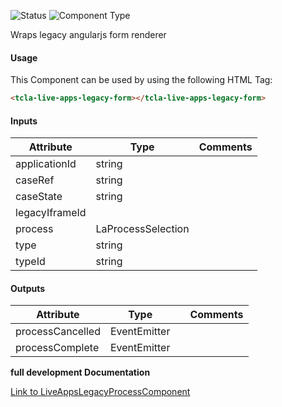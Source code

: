 
![Status][auto] ![Component Type][minor] <!--Component Meta {"created_by":"Auto", "reviewed_by":"Auto", "last_modified_by":"Auto", "comment":"none"} Component Meta -->


<p>Wraps legacy angularjs form renderer</p>



#### Usage


This Component can be used by using the following HTML Tag:

```html
<tcla-live-apps-legacy-form></tcla-live-apps-legacy-form>
```

#### Inputs

Attribute | Type | Comments
--- | --- | ---
applicationId | string | 
caseRef | string | 
caseState | string | 
legacyIframeId |  | 
process | LaProcessSelection | 
type | string | 
typeId | string | 

#### Outputs

Attribute | Type |   | Comments
--- | --- | --- | ---
processCancelled | EventEmitter |   |  
processComplete | EventEmitter |   |  


<b>full development Documentation</b>

[Link to LiveAppsLegacyProcessComponent](https://tibcosoftware.github.io/TCSTK-Libdocs/libdocs/tc-liveapps-lib/components/LiveAppsLegacyProcessComponent.html)


[auto]: https://img.shields.io/badge/Status-auto%20generated-lightgrey.svg?style=flat "auto generated"

[manually]: https://img.shields.io/badge/Status-manually%20created-yellow.svg?style=flat "manually created"

[draft]: https://img.shields.io/badge/Status-draft-red.svg?style=flat "draft"

[review]: https://img.shields.io/badge/Status-need%20review-yellowgreen.svg?style=flat "need review"

[review done]: https://img.shields.io/badge/Status-review%20done-green.svg?style=flat "review done"

[finalized]: https://img.shields.io/badge/Status-finalized-brightgreen.svg?style=flat "finalized"

[top]: https://img.shields.io/badge/Component%20Type-Top-blue.svg?style=flat "top Component"

[major]: https://img.shields.io/badge/Component%20Type-major%20Component-blue.svg?style=flat "major Component"

[minor]: https://img.shields.io/badge/Component%20Type-minor%20Component-blue.svg?style=flat "minor Component"


